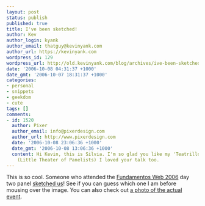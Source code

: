 ```yaml
---
layout: post
status: publish
published: true
title: I've been sketched!
author: Kev
author_login: kyank
author_email: thatguy@kevinyank.com
author_url: https://kevinyank.com
wordpress_id: 129
wordpress_url: http://old.kevinyank.com/blog/archives/ive-been-sketched/
date: '2006-10-08 04:31:37 +1000'
date_gmt: '2006-10-07 18:31:37 +1000'
categories:
- personal
- snippets
- geekdom
- cute
tags: []
comments:
- id: 1520
  author: Pixer
  author_email: info@pixerdesign.com
  author_url: http://www.pixerdesign.com
  date: '2006-10-08 23:06:36 +1000'
  date_gmt: '2006-10-08 13:06:36 +1000'
  content: Hi Kevin, this is Silvia. I'm so glad you like my 'Teatrillo de Ponentes'
    (Little Theater of Panelists) I loved your talk too.
---
```

<p>This is so cool. Someone who attended the <a href="https://www.fundamentosweb.org/2006/">Fundamentos Web 2006</a> day two panel <a title="teatrillo de ponentes on Flickr" href="http://www.flickr.com/photos/35642369@N00/262598709/">sketched us</a>! See if you can guess which one I am before mousing over the image. You can also check out <a title="Panel: The Current Web an Beyond on Flickr" href="http://www.flickr.com/photos/acebal/260917817/">a photo of the actual event</a>.</p>
